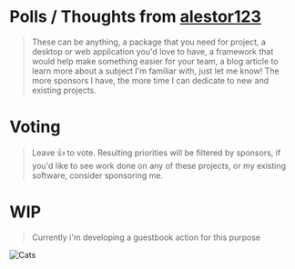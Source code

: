 # Polls / Thoughts from [alestor123](https://github.com/alestor123)
> These can be anything, a package that you need for project, a desktop or web application you'd love to have, a framework that would help make something easier for your team, a blog article to learn more about a subject I'm familiar with, just let me know! The more sponsors I have, the more time I can dedicate to new and existing projects.

# Voting 
> Leave 👍 to vote. Resulting priorities will be filtered by sponsors, if you'd like to see work done on any of these projects, or my existing software, consider sponsoring me.

# WIP 
> Currently i'm developing a guestbook action for this purpose

![Cats](https://i.imgur.com/cOXeQ.gif)